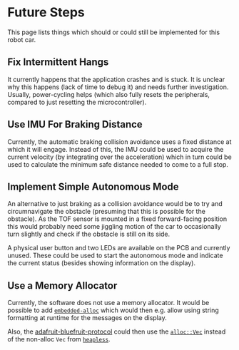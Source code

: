 # Future Steps
This page lists things which should or could still be implemented for this robot car.

## Fix Intermittent Hangs
It currently happens that the application crashes and is stuck. It is unclear why this happens (lack of time to debug it)
and needs further investigation. Usually, power-cycling helps (which also fully resets the peripherals, compared to just
resetting the microcontroller).

## Use IMU For Braking Distance
Currently, the automatic braking collision avoidance uses a fixed distance at which it will engage. Instead of this,
the IMU could be used to acquire the current velocity (by integrating over the acceleration) which in turn could be
used to calculate the minimum safe distance needed to come to a full stop.

## Implement Simple Autonomous Mode
An alternative to just braking as a collision avoidance would be to try and circumnavigate the obstacle (presuming that
this is possible for the obstacle). As the TOF sensor is mounted in a fixed forward-facing position this would probably
need some jiggling motion of the car to occasionally turn slightly and check if the obstacle is still on its side.

A physical user button and two LEDs are available on the PCB and currently unused. These could be used to start
the autonomous mode and indicate the current status (besides showing information on the display).

## Use a Memory Allocator
Currently, the software does not use a memory allocator. It would be possible to add [`embedded-alloc`](https://crates.io/crates/embedded-alloc)
which would then e.g. allow using string formatting at runtime for the messages on the display.

Also, the [adafruit-bluefruit-protocol](https://crates.io/crates/adafruit-bluefruit-protocol) could then use the
[`alloc::Vec`](https://doc.rust-lang.org/alloc/vec/) instead of the non-alloc `Vec` from [`heapless`](https://crates.io/crates/heapless).
